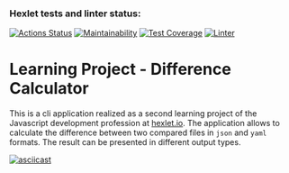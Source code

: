 ### Hexlet tests and linter status:
[![Actions Status](https://github.com/erikaleie/frontend-project-lvl2/workflows/hexlet-check/badge.svg)](https://github.com/erikaleie/frontend-project-lvl2/actions)
[![Maintainability](https://api.codeclimate.com/v1/badges/4106e61089b114f191eb/maintainability)](https://codeclimate.com/github/erikaleie/frontend-project-lvl2/maintainability)
[![Test Coverage](https://api.codeclimate.com/v1/badges/4106e61089b114f191eb/test_coverage)](https://codeclimate.com/github/erikaleie/frontend-project-lvl2/test_coverage)
[![Linter](https://github.com/erikaleie/frontend-project-lvl2/workflows/github-actions/badge.svg)](https://github.com/erikaleie/frontend-project-lvl2/actions)
# Learning Project - Difference Calculator

This is a cli application realized as a second learning project of the Javascript development profession at [hexlet.io](https://hexlet.io/). 
The application allows to calculate the difference between two compared files in `json` and `yaml` formats. The result can be presented in different output types.

[![asciicast](https://asciinema.org/a/449057.svg)](https://asciinema.org/a/449057)